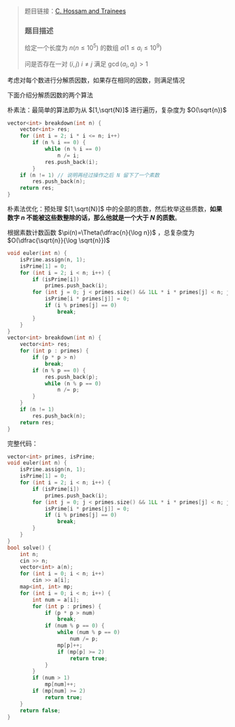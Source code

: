 > 题目链接：[C. Hossam and Trainees](https://codeforces.com/contest/1771/problem/C)
>
> ### 题目描述
>
> 给定一个长度为 $n(n\le 10^5)$ 的数组 $a(1\le a_i\le 10^9)$  
>
> 问是否存在一对 $(i,j)\ i≠j$ 满足 $\gcd(a_i,a_j)>1$

考虑对每个数进行分解质因数，如果存在相同的因数，则满足情况

下面介绍分解质因数的两个算法

朴素法：最简单的算法即为从 $[1,\sqrt{N}]$ 进行遍历，复杂度为 $O(\sqrt{n})$

```cpp
vector<int> breakdown(int n) {
    vector<int> res;
    for (int i = 2; i * i <= n; i++)
        if (n % i == 0) {
            while (n % i == 0)
                n /= i;
            res.push_back(i);
        }
    if (n != 1) // 说明再经过操作之后 N 留下了一个素数
        res.push_back(n);
    return res;
}
```

朴素法优化：预处理 $[1,\sqrt{N}]$ 中的全部的质数，然后枚举这些质数，**如果数字 $n$ 不能被这些数整除的话，那么他就是一个大于 $N$ 的质数**。

根据素数计数函数 $\pi(n)=\Theta(\dfrac{n}{\log n})$ ，总复杂度为 $O(\dfrac{\sqrt{n}}{\log \sqrt{n}})$

```cpp
void euler(int n) {
    isPrime.assign(n, 1);
    isPrime[1] = 0;
    for (int i = 2; i < n; i++) {
        if (isPrime[i])
            primes.push_back(i);
        for (int j = 0; j < primes.size() && 1LL * i * primes[j] < n; j++) {
            isPrime[i * primes[j]] = 0;
            if (i % primes[j] == 0)
                break;
        }
    }
}
vector<int> breakdown(int n) {
    vector<int> res;
    for (int p : primes) {
        if (p * p > n)
            break;
        if (n % p == 0) {
            res.push_back(p);
            while (n % p == 0)
                n /= p;
        }
    }
    if (n != 1)
        res.push_back(n);
    return res;
}
```

完整代码：  

```cpp
vector<int> primes, isPrime;
void euler(int n) {
    isPrime.assign(n, 1);
    isPrime[1] = 0;
    for (int i = 2; i < n; i++) {
        if (isPrime[i])
            primes.push_back(i);
        for (int j = 0; j < primes.size() && 1LL * i * primes[j] < n; j++) {
            isPrime[i * primes[j]] = 0;
            if (i % primes[j] == 0)
                break;
        }
    }
}
bool solve() {
    int n;
    cin >> n;
    vector<int> a(n);
    for (int i = 0; i < n; i++)
        cin >> a[i];
    map<int, int> mp;
    for (int i = 0; i < n; i++) {
        int num = a[i];
        for (int p : primes) {
            if (p * p > num)
                break;
            if (num % p == 0) {
                while (num % p == 0)
                    num /= p;
                mp[p]++;
                if (mp[p] >= 2)
                    return true;
            }
        }
        if (num > 1)
            mp[num]++;
        if (mp[num] >= 2)
            return true;
    }
    return false;
}
```